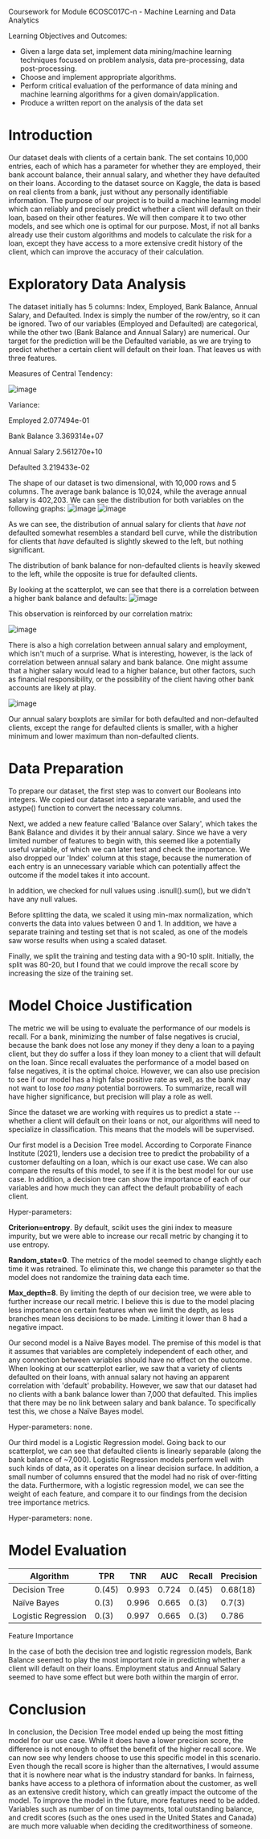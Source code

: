 Coursework for Module 6COSC017C-n - Machine Learning and Data Analytics

Learning Objectives and Outcomes:
- Given a large data set, implement data mining/machine learning techniques focused on problem analysis, data pre-processing, data post-processing.
- Choose and implement appropriate algorithms.
- Perform critical evaluation of the performance of data mining and machine learning algorithms for a given domain/application.
- Produce a written report on the analysis of the data set

# Introduction

Our dataset deals with clients of a certain bank. The set contains
10,000 entries, each of which has a parameter for whether they are
employed, their bank account balance, their annual salary, and whether
they have defaulted on their loans. According to the dataset source on
Kaggle, the data is based on real clients from a bank, just without any
personally identifiable information. The purpose of our project is to
build a machine learning model which can reliably and precisely predict
whether a client will default on their loan, based on their other
features. We will then compare it to two other models, and see which one
is optimal for our purpose. Most, if not all banks already use their
custom algorithms and models to calculate the risk for a loan, except
they have access to a more extensive credit history of the client, which
can improve the accuracy of their calculation.

# Exploratory Data Analysis

The dataset initially has 5 columns: Index, Employed, Bank Balance,
Annual Salary, and Defaulted. Index is simply the number of the
row/entry, so it can be ignored. Two of our variables (Employed and
Defaulted) are categorical, while the other two (Bank Balance and Annual
Salary) are numerical. Our target for the prediction will be the
Defaulted variable, as we are trying to predict whether a certain client
will default on their loan. That leaves us with three features.

Measures of Central Tendency:

![image](https://user-images.githubusercontent.com/79659647/175014282-0c6bda6b-c606-413e-aec2-9872c4b37929.png)

Variance:

Employed 2.077494e-01

Bank Balance 3.369314e+07

Annual Salary 2.561270e+10

Defaulted 3.219433e-02

The shape of our dataset is two
dimensional, with 10,000 rows and 5 columns. The average bank balance is
10,024, while the average annual salary is 402,203. We can see the
distribution for both variables on the following graphs:
![image](https://user-images.githubusercontent.com/79659647/175014447-fe7164fe-27e7-4cfe-a432-c7a7b94e88c5.png)
![image](https://user-images.githubusercontent.com/79659647/175014463-833ee2dc-8f43-4867-accb-95efdac8ab1e.png)

As we can see, the distribution of annual salary for clients that *have
not* defaulted somewhat resembles a standard bell curve, while the
distribution for clients that *have* defaulted is slightly skewed to the
left, but nothing significant.

The distribution of bank balance for non-defaulted clients is heavily
skewed to the left, while the opposite is true for defaulted clients.

By looking at the scatterplot, we can see that there is a correlation
between a higher bank balance and defaults:
![image](https://user-images.githubusercontent.com/79659647/175014522-64620284-75ea-4d13-80ae-d8fd9fc1c1ff.png)

This observation is reinforced by our correlation matrix:

![image](https://user-images.githubusercontent.com/79659647/175014557-31e14762-c8d1-4b43-83fc-2affc6f21623.png)

There is also a high correlation between annual salary and employment,
which isn't much of a surprise. What is interesting, however, is the
lack of correlation between annual salary and bank balance. One might
assume that a higher salary would lead to a higher balance, but other
factors, such as financial responsibility, or the possibility of the
client having other bank accounts are likely at play.

![image](https://user-images.githubusercontent.com/79659647/175014592-657f128b-c9d5-4f3d-8645-221f5b1bb6ce.png)

Our annual salary boxplots are similar for both defaulted and
non-defaulted clients, except the range for defaulted clients is
smaller, with a higher minimum and lower maximum than non-defaulted
clients.

# Data Preparation

To prepare our dataset, the first step was to convert our Booleans into
integers. We copied our dataset into a separate variable, and used the
astype() function to convert the necessary columns.

Next, we added a new feature called 'Balance over Salary', which takes
the Bank Balance and divides it by their annual salary. Since we have a
very limited number of features to begin with, this seemed like a
potentially useful variable, of which we can later test and check the
importance. We also dropped our 'Index' column at this stage, because
the numeration of each entry is an unnecessary variable which can
potentially affect the outcome if the model takes it into account.

In addition, we checked for null values using .isnull().sum(), but we
didn't have any null values.

Before splitting the data, we scaled it using min-max normalization,
which converts the data into values between 0 and 1. In addition, we
have a separate training and testing set that is not scaled, as one of
the models saw worse results when using a scaled dataset.

Finally, we split the training and testing data with a 90-10 split.
Initially, the split was 80-20, but I found that we could improve the
recall score by increasing the size of the training set.

# Model Choice Justification

The metric we will be using to evaluate the performance of our models is
recall. For a bank, minimizing the number of false negatives is crucial,
because the bank does not lose any money if they deny a loan to a paying
client, but they do suffer a loss if they loan money to a client that
will default on the loan. Since recall evaluates the performance of a
model based on false negatives, it is the optimal choice. However, we
can also use precision to see if our model has a high false positive
rate as well, as the bank may not want to lose *too many* potential
borrowers. To summarize, recall will have higher significance, but
precision will play a role as well.

Since the dataset we are working with requires us to predict a state --
whether a client will default on their loans or not, our algorithms will
need to specialize in classification. This means that the models will be
supervised.

Our first model is a Decision Tree model. According to Corporate Finance
Institute (2021), lenders use a decision tree to predict the probability
of a customer defaulting on a loan, which is our exact use case. We can
also compare the results of this model, to see if it is the best model
for our use case. In addition, a decision tree can show the importance
of each of our variables and how much they can affect the default
probability of each client.

Hyper-parameters:

**Criterion=entropy**. By default, scikit uses the gini index to measure
impurity, but we were able to increase our recall metric by changing it
to use entropy.

**Random_state=0**. The metrics of the model seemed to change slightly
each time it was retrained. To eliminate this, we change this parameter
so that the model does not randomize the training data each time.

**Max_depth=8**. By limiting the depth of our decision tree, we were
able to further increase our recall metric. I believe this is due to the
model placing less importance on certain features when we limit the
depth, as less branches mean less decisions to be made. Limiting it
lower than 8 had a negative impact.

Our second model is a Naïve Bayes model. The premise of this model is
that it assumes that variables are completely independent of each other,
and any connection between variables should have no effect on the
outcome. When looking at our scatterplot earlier, we saw that a variety
of clients defaulted on their loans, with annual salary not having an
apparent correlation with 'default' probability. However, we saw that
our dataset had no clients with a bank balance lower than 7,000 that
defaulted. This implies that there may be no link between salary and
bank balance. To specifically test this, we chose a Naïve Bayes model.

Hyper-parameters: none.

Our third model is a Logistic Regression model. Going back to our
scatterplot, we can see that defaulted clients is linearly separable
(along the bank balance of \~7,000). Logistic Regression models perform
well with such kinds of data, as it operates on a linear decision
surface. In addition, a small number of columns ensured that the model
had no risk of over-fitting the data. Furthermore, with a logistic
regression model, we can see the weight of each feature, and compare it
to our findings from the decision tree importance metrics.

Hyper-parameters: none.

# Model Evaluation

  Algorithm   | TPR        | TNR       |  AUC      |   Recall  |    Precision |
  ------------| -----------| ----------|-----------|-----------|--------------|
  Decision Tree  | 0.(45)     | 0.993     |  0.724    |  0.(45)   |   0.68(18)   |
  Naïve Bayes | 0.(3)      | 0.996     |   0.665   | 0.(3)     | 0.7(3)       |
  Logistic Regression   | 0.(3)      | 0.997     |  0.665    |  0.(3)    |   0.786      |

Feature Importance

In the case of both the decision tree and logistic regression models,
Bank Balance seemed to play the most important role in predicting
whether a client will default on their loans. Employment status and
Annual Salary seemed to have some effect but were both within the margin
of error.

# Conclusion

In conclusion, the Decision Tree model ended up being the most fitting
model for our use case. While it does have a lower precision score, the
difference is not enough to offset the benefit of the higher recall
score. We can now see why lenders choose to use this specific model in
this scenario. Even though the recall score is higher than the
alternatives, I would assume that it is nowhere near what is the
industry standard for banks. In fairness, banks have access to a
plethora of information about the customer, as well as an extensive
credit history, which can greatly impact the outcome of the model. To
improve the model in the future, more features need to be added.
Variables such as number of on time payments, total outstanding balance,
and credit scores (such as the ones used in the United States and
Canada) are much more valuable when deciding the creditworthiness of
someone.
